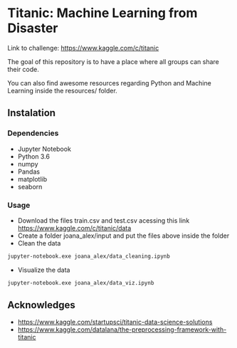 # Titanic: Machine Learning from Disaster

Link to challenge: https://www.kaggle.com/c/titanic

The goal of this repository is to have a place where all groups can share their code.

You can also find awesome resources regarding Python and Machine Learning inside the resources/ folder.

## Instalation

### Dependencies

- Jupyter Notebook
- Python 3.6
- numpy
- Pandas
- matplotlib
- seaborn

### Usage

- Download the files train.csv and test.csv acessing this link https://www.kaggle.com/c/titanic/data
- Create a folder joana_alex/input and put the files above inside the folder
- Clean the data
```sh
jupyter-notebook.exe joana_alex/data_cleaning.ipynb
```

- Visualize the data
```sh
jupyter-notebook.exe joana_alex/data_viz.ipynb
```

## Acknowledges
- https://www.kaggle.com/startupsci/titanic-data-science-solutions
- https://www.kaggle.com/datalana/the-preprocessing-framework-with-titanic
